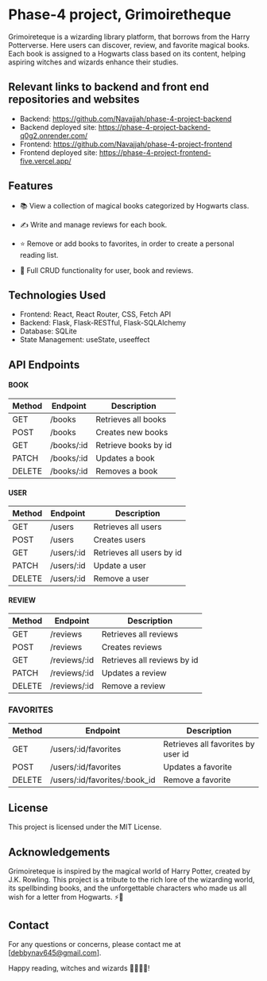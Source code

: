 # Phase-4 project, Grimoiretheque

Grimoireteque is a wizarding library platform, that borrows from the Harry Potterverse. Here users can discover, review, and favorite magical books. Each book is assigned to a Hogwarts class based on its content, helping aspiring witches and wizards enhance their studies. 
## Relevant links to backend and front end repositories and websites
- Backend: https://github.com/Navajjah/phase-4-project-backend
- Backend deployed site: https://phase-4-project-backend-q0g2.onrender.com/
- Frontend: https://github.com/Navajjah/phase-4-project-frontend
- Frontend deployed site: https://phase-4-project-frontend-five.vercel.app/


## Features

- 📚 View a collection of magical books categorized by Hogwarts class.

- ✍️ Write and manage reviews for each book.

- ⭐ Remove or add books to favorites, in order to create a personal reading list.

- 🔄 Full CRUD functionality for user, book and reviews.

## Technologies Used
- Frontend: React, React Router, CSS, Fetch API
- Backend: Flask, Flask-RESTful, Flask-SQLAlchemy
- Database: SQLite
- State Management: useState, useeffect

## API Endpoints

#### BOOK
| Method      | Endpoint        | Description  
|----------------|--------------|---------|
| GET | /books | Retrieves all books  | 
| POST   | /books | Creates new books  | 
| GET | /books/:id | Retrieve books by id| 
| PATCH | /books/:id | Updates a book    |
| DELETE | /books/:id | Removes a book    |
#### USER
| Method      | Endpoint        | Description  
|----------------|--------------|---------|
| GET | /users | Retrieves all users    | 
| POST   | /users | Creates users  | 
| GET | /users/:id | Retrieves all users by id | 
| PATCH | /users/:id |  Update a user   |
| DELETE | /users/:id | Remove a user    |
#### REVIEW
| Method      | Endpoint        | Description  
|----------------|--------------|---------|
| GET | /reviews | Retrieves all reviews    | 
| POST   | /reviews | Creates reviews  | 
| GET | /reviews/:id | Retrieves all reviews by id | 
| PATCH | /reviews/:id |  Updates a review   |
| DELETE | /reviews/:id | Remove a review   |

### FAVORITES
| Method      | Endpoint        | Description
|----------------|--------------|---------|
| GET | /users/:id/favorites | Retrieves all favorites by user id |
| POST | /users/:id/favorites |  Updates a favorite   |
| DELETE | /users/:id/favorites/:book_id | Remove a favorite   |

## License
This project is licensed under the MIT License.

## Acknowledgements
Grimoireteque is inspired by the magical world of Harry Potter, created by J.K. Rowling. This project is a tribute to the rich lore of the wizarding world, its spellbinding books, and the unforgettable characters who made us all wish for a letter from Hogwarts. ⚡📜

## Contact
For any questions or concerns, please contact me at [debbynav645@gmail.com].

Happy reading, witches and wizards 🧙‍♂️📖✨!
